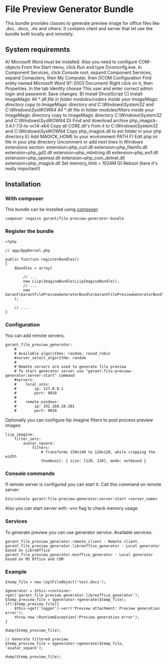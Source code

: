 # File Preview Generator Bundle #

This bundle provides classes to generate preview image for office files like .doc, .docx, .xls and others. 
It contains client and server that let use the bundle both locally and remotely.

## System requiremnts
A) Microsoft Word must be installed. Also you need to configure COM-objects
From the Start menu, click Run and type Dcomcnfg.exe.
In Component Services, click Console root, expand Component Services, expand Computers, then My Computer, then DCOM Configuration
Find entity named Microsoft Word 97-2003 Document/ Right click on it, then Properties.
In the tab Identity choose This user and enter correct admin login and password. Save changes.
B) Install GhostScript
C) Install ImageMagic
All *_.dll file in folder modules/coders inside your ImageMagic directory copy to ImageMagic directory and C:\Windows\System32 and C:\Windows\SysWOW64
All *_.dll file in folder modules/filters inside your ImageMagic directory copy to ImageMagic directory C:\Windows\System32 and C:\Windows\SysWOW64
D) Find and download archive php_imagick-3.4.1-7.0-ts-vc14-x64
Copy all CORE.dll's from it to C:\Windows\System32 and C:\Windows\SysWOW64
Copy php_imagick.dll to ext folder in your php directory
E) Add MAGICK_HOME to your environment PATH
F) Edit php.ini file in your php directory 
Uncomment or add next lines in Windows extensions section:
	extension=php_curl.dll
	extension=php_fileinfo.dll
	extension=php_gd2.dll
	extension=php_mbstring.dll
	extension=php_exif.dll
	extension=php_openssl.dll
	extension=php_com_dotnet.dll
	extension=php_imagick.dll
Set memory_limit = 1024M
G) Reboot (here it's really important!)

## Installation

### With composer

This bundle can be installed using [composer](https://getcomposer.org/):

    composer require garant/file-preview-generator-bundle
    
### Register the bundle

    <?php
    
    // app/AppKernel.php
    
    public function registerBundles()
    {
        $bundles = array(
    
            // ...
            new Liip\ImagineBundle\LiipImagineBundle(),
            // ...
            new Garant\GarantFilePreviewGeneratorBundle\GarantFilePreviewGeneratorBundle(),
        );
    
    	// ...
    }

### Configuration

You can add remote servers:

    garant_file_preview_generator:
        #
        # Available algorithms: random, round_robin
        #server_select_algorithm: random
        #
        # Remote servers are used to generate file preview
        # To start generator server use "garant:file-preview-generator:server-start" command
        #servers:
        #    local_unix:
        #        ip: 127.0.0.1
        #        port: 9010
        #
        #    remote_windows:
        #        ip: 192.168.10.201
        #        port: 9010
        
Optionally you can configure liip imagine filters to post process preview images:

    liip_imagine:
        filter_sets:
            avatar_square:
                filters:
                    # Transforms 150x140 to 120x120, while cropping the width
                    thumbnail: { size: [120, 120], mode: outbound }

### Console commands

If remote server is configured you can start it. Call this command on remote server:

    bin/console garant:file-preview-generator:server-start <server_name>
    
Also you can start server with -vvv flag to check memory usage.
  
### Services

To generate preview you can use generator service. Available services:

    garant_file_preview_generator.remote_client - Remote client. 
    garant_file_preview_generator.libreoffice_generator - Local generator based on LibreOffice
    garant_file_preview_generator.msoffice_generator - Local generator based on MS Office and COM 

### Example

    $temp_file = new \SplFileObject('test.docx');

    $generator = $this->container->get('garant_file_preview_generator.libreoffice_generator');
    $temp_preview_file = $generator->generate($temp_file);
    if(!$temp_preview_file){
        $this->get('logger')->err('Preview attachment: Preview generation error');
        throw new \RuntimeException('Preview generation error');
    }
    
    dump($temp_preview_file);
    
    // Generate filtered preview
    $temp_preview_file = $generator->generate($temp_file, 'avatar_square');
    
    dump($temp_preview_file);
